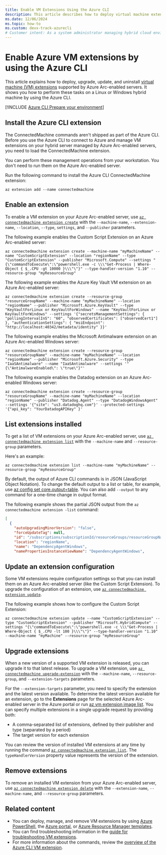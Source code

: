 ```yaml
---
title: Enable VM Extensions Using the Azure CLI
description: This article describes how to deploy virtual machine extensions to Azure Arc-enabled servers running in hybrid cloud environments by using the Azure CLI.
ms.date: 12/06/2024
ms.topic: how-to
ms.custom: devx-track-azurecli
# Customer intent: As a system administrator managing hybrid cloud environments, I want to deploy and manage VM extensions using the command line, so that I can efficiently automate tasks and maintain consistency across my Azure Arc-enabled servers.
---
```


# Enable Azure VM extensions by using the Azure CLI

This article explains how to deploy, upgrade, update, and uninstall [virtual machine (VM) extensions](manage-vm-extensions.md) supported by Azure Arc-enabled servers. It shows you how to perform these tasks on a Linux or Windows hybrid machine by using the Azure CLI.

[!INCLUDE [Azure CLI Prepare your environment](~/reusable-content/azure-cli/azure-cli-prepare-your-environment.md)]

## Install the Azure CLI extension

The ConnectedMachine commands aren't shipped as part of the Azure CLI. Before you use the Azure CLI to connect to Azure and manage VM extensions on your hybrid server managed by Azure Arc-enabled servers, you need to load the ConnectedMachine extension.

You can perform these management operations from your workstation. You don't need to run them on the Azure Arc-enabled server.

Run the following command to install the Azure CLI ConnectedMachine extension:

```azurecli
az extension add --name connectedmachine
```

## Enable an extension

To enable a VM extension on your Azure Arc-enabled server, use [`az connectedmachine extension create`](/cli/azure/connectedmachine/extension#az-connectedmachine-extension-create) with the `--machine-name`, `--extension-name`, `--location`, `--type`, `settings`, and `--publisher` parameters.

The following example enables the Custom Script Extension on an Azure Arc-enabled server:

```azurecli
az connectedmachine extension create --machine-name "myMachineName" --name "CustomScriptExtension" --location "regionName" --type "CustomScriptExtension" --publisher "Microsoft.Compute" --settings "{\"commandToExecute\":\"powershell.exe -c \\\"Get-Process | Where-Object { $_.CPU -gt 10000 }\\\"\"}" --type-handler-version "1.10" --resource-group "myResourceGroup"
```

The following example enables the Azure Key Vault VM extension on an Azure Arc-enabled server:

```azurecli
az connectedmachine extension create --resource-group "resourceGroupName" --machine-name "myMachineName" --location "regionName" --publisher "Microsoft.Azure.KeyVault" --type "KeyVaultForLinux or KeyVaultForWindows" --name "KeyVaultForLinux or KeyVaultForWindows" --settings '{"secretsManagementSettings": { "pollingIntervalInS": "60", "observedCertificates": ["observedCert1"] }, "authenticationSettings": { "msiEndpoint": "http://localhost:40342/metadata/identity" }}'
```

The following example enables the Microsoft Antimalware extension on an Azure Arc-enabled Windows server:

```azurecli
az connectedmachine extension create --resource-group "resourceGroupName" --machine-name "myMachineName" --location "regionName" --publisher "Microsoft.Azure.Security" --type "IaaSAntimalware" --name "IaaSAntimalware" --settings '"{\"AntimalwareEnabled\": \"true\"}"'
```

The following example enables the Datadog extension on an Azure Arc-enabled Windows server:

```azurecli
az connectedmachine extension create --resource-group "resourceGroupName" --machine-name "myMachineName" --location "regionName" --publisher "Datadog.Agent" --type "DatadogWindowsAgent" --settings '{"site": "us3.datadoghq.com"}' --protected-settings '{"api_key": "YourDatadogAPIKey" }'
```

## List extensions installed

To get a list of VM extensions on your Azure Arc-enabled server, use [`az connectedmachine extension list`](/cli/azure/connectedmachine/extension#az-connectedmachine-extension-list) with the `--machine-name` and `--resource-group` parameters.

Here's an example:

```azurecli
az connectedmachine extension list --machine-name "myMachineName" --resource-group "myResourceGroup"
```

By default, the output of Azure CLI commands is in JSON (JavaScript Object Notation). To change the default output to a list or table, for example, use [az config set core.output=table](/cli/azure/reference-index). You can also add `--output` to any command for a one-time change in output format.

The following example shows the partial JSON output from the `az connectedmachine extension -list` command:

```json
[
  {
    "autoUpgradingMinorVersion": "false",
    "forceUpdateTag": null,
    "id": "/subscriptions/subscriptionId/resourceGroups/resourceGroupName/providers/Microsoft.HybridCompute/machines/SVR01/extensions/DependencyAgentWindows",
    "location": "regionName",
    "name": "DependencyAgentWindows",
    "namePropertiesInstanceViewName": "DependencyAgentWindows",
```

## Update an extension configuration

Some VM extensions require configuration settings so that you can install them on an Azure Arc-enabled server (like the Custom Script Extension). To upgrade the configuration of an extension, use [`az connectedmachine extension update`](/cli/azure/connectedmachine/extension#az-connectedmachine-extension-update).

The following example shows how to configure the Custom Script Extension:

```azurecli
az connectedmachine extension update --name "CustomScriptExtension" --type "CustomScriptExtension" --publisher "Microsoft.HybridCompute" --settings "{\"commandToExecute\":\"powershell.exe -c \\\"Get-Process | Where-Object { $_.CPU -lt 100 }\\\"\"}" --type-handler-version "1.10" --machine-name "myMachine" --resource-group "myResourceGroup"
```

## Upgrade extensions

When a new version of a supported VM extension is released, you can upgrade it to that latest release. To upgrade a VM extension, use [`az connectedmachine upgrade-extension`](/cli/azure/connectedmachine) with the `--machine-name`, `--resource-group`, and `--extension-targets` parameters.

For the `--extension-targets` parameter, you need to specify the extension and the latest version available. To determine the latest version available for an extension, go to the **Extensions** page for the selected Azure Arc-enabled server in the Azure portal or run [az vm extension image list](/cli/azure/vm/extension/image#az-vm-extension-image-list). You can specify multiple extensions in a single upgrade request by providing both:

- A comma-separated list of extensions, defined by their publisher and type (separated by a period)
- The target version for each extension

You can review the version of installed VM extensions at any time by running the command [`az connectedmachine extension list`](/cli/azure/connectedmachine/extension#az-connectedmachine-extension-list). The `typeHandlerVersion` property value represents the version of the extension.

## Remove extensions

To remove an installed VM extension from your Azure Arc-enabled server, use [`az connectedmachine extension delete`](/cli/azure/connectedmachine/extension#az-connectedmachine-extension-delete) with the `--extension-name`, `--machine-name`, and `--resource-group` parameters.

## Related content

- You can deploy, manage, and remove VM extensions by using [Azure PowerShell](manage-vm-extensions-powershell.md), the [Azure portal](manage-vm-extensions-portal.md), or [Azure Resource Manager templates](manage-vm-extensions-template.md).
- You can find troubleshooting information in the [guide for troubleshooting VM extensions](troubleshoot-vm-extensions.md).
- For more information about the commands, review the [overview of the Azure CLI VM extension](/cli/azure/connectedmachine/extension).
